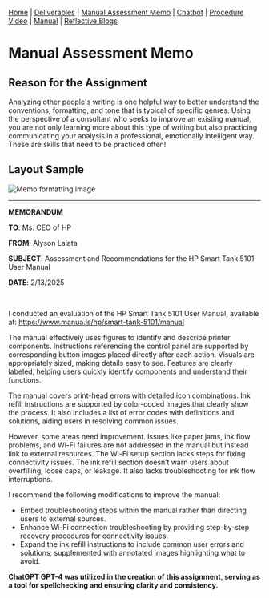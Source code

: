 [Home](index.md) | [Deliverables](deliverables.md) | [Manual Assessment Memo](manual_assessment_memo.md) | [Chatbot](chatbot.md) | [Procedure Video](procedure_video.md) | [Manual](manual.md) | [Reflective Blogs](reflective_blogs.md)

# Manual Assessment Memo
## Reason for the Assignment
Analyzing other people's writing is one helpful way to better understand the conventions, formatting, and tone that is typical of specific genres. Using the perspective of a consultant who seeks to improve an existing manual, you are not only learning more about this type of writing but also practicing communicating your analysis in a professional, emotionally intelligent way. These are skills that need to be practiced often!

## Layout Sample
![Memo formatting image](memoLabels.jpg) 

---
**MEMORANDUM**

**TO**: Ms. CEO of HP

**FROM**: Alyson Lalata

**SUBJECT**: Assessment and Recommendations for the HP Smart Tank 5101 User Manual

**DATE**: 2/13/2025

&nbsp;

I conducted an evaluation of the HP Smart Tank 5101 User Manual, available at: <https://www.manua.ls/hp/smart-tank-5101/manual>

The manual effectively uses figures to identify and describe printer components. Instructions referencing the control panel are supported by corresponding button images placed directly after each action. Visuals are appropriately sized, making details easy to see. Features are clearly labeled, helping users quickly identify components and understand their functions.

The manual covers print-head errors with detailed icon combinations. Ink refill instructions are supported by color-coded images that clearly show the process. It also includes a list of error codes with definitions and solutions, aiding users in resolving common issues.

However, some areas need improvement. Issues like paper jams, ink flow problems, and Wi-Fi failures are not addressed in the manual but instead link to external resources. The Wi-Fi setup section lacks steps for fixing connectivity issues. The ink refill section doesn’t warn users about overfilling, loose caps, or leakage. It also lacks troubleshooting for ink flow interruptions.

I recommend the following modifications to improve the manual:
- Embed troubleshooting steps within the manual rather than directing users to external sources.
-	Enhance Wi-Fi connection troubleshooting by providing step-by-step recovery procedures for connectivity issues.
-	Expand the ink refill instructions to include common user errors and solutions, supplemented with annotated images highlighting what to avoid.

**ChatGPT GPT-4 was utilized in the creation of this assignment, serving as a tool for spellchecking and ensuring clarity and consistency.**
